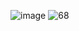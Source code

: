 ![image](https://user-images.githubusercontent.com/45313904/152653967-4e7f9586-7704-4136-806c-a949f86d43da.png)
![68](https://user-images.githubusercontent.com/45313904/152654277-daaecc28-c635-4d14-8958-3ce6f8ab5dfc.png)

